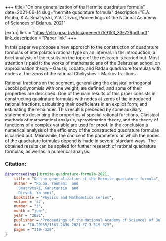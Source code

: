 +++
title="On one generalization of the Hermite quadrature formula"
date=2021-06-14
slug="hermite quadrature formula"
description="E.A. Rouba, K.A. Smatrytski, Y.V. Dirvuk, Proceedings of the National Academy of Sciences of Belarus. 2021"

[extra]
link = "https://elib.grsu.by/doc/opened/759153_336729pdf.pdf"
link_description = "Paper link"
+++

In this paper we propose a new approach to the construction of quadrature formulas of interpolation rational
type on an interval. In the introduction, a brief analysis of the results on the topic of the research is carried out. Most attention
is paid to the works of mathematicians of the Belarusian school on approximation theory – Gauss, Lobatto, and Radau quadrature formulas with nodes at the zeros of the rational Chebyshev – Markov fractions. 
<!-- more --> 
Rational fractions on the segment, generalizing the classical orthogonal Jacobi polynomials with one weight, are defined, and some of their properties are described.
One of the main results of this paper consists in constructing quadrature formulas with nodes at zeros of the introduced
rational fractions, calculating their coefficients in an explicit form, and estimating the remainder. This result is preceded by
some auxiliary statements describing the properties of special rational functions. Classical methods of mathematical analysis,
approximation theory, and the theory of functions of a complex variable are used for proof. In the conclusion a numerical
analysis of the efficiency of the constructed quadrature formulas is carried out. Meanwhile, the choice of the parameters on
which the nodes of the quadrature formulas depend is made in several standard ways. The obtained results can be applied for
further research of rational quadrature formulas, as well as in numerical analysis. 


### Citation:
```bibtex
@inproceedings{Hermite-quadrature-formula-2021,
    title = "On one generalization of the Hermite quadrature formula",
    author = "Rouba, Yauheni  and
      Smatrytski, Kanstantin  and
      Dirvuk, Yauheni",
    booktitle = "Physics and Mathematics series",
    volume = "57",
    number = "3",
    month = "june",
    year = "2021",
    publisher = "Proceedings of the National Academy of Sciences of Belarus",
    doi = "10.29235/1561-2430-2021-57-3-319-329",
    pages = "319--329",
}
```

